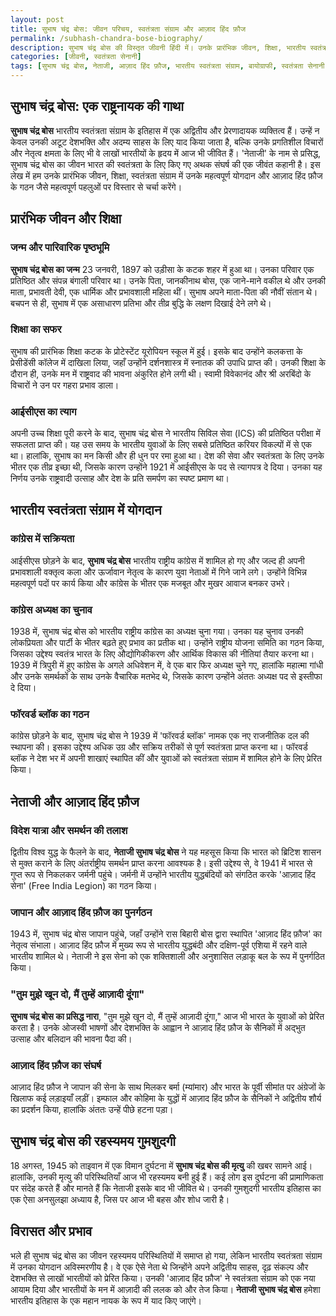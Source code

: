 ```yaml
---
layout: post
title: सुभाष चंद्र बोस: जीवन परिचय, स्वतंत्रता संग्राम और आज़ाद हिंद फ़ौज
permalink: /subhash-chandra-bose-biography/
description: सुभाष चंद्र बोस की विस्तृत जीवनी हिंदी में। उनके प्रारंभिक जीवन, शिक्षा, भारतीय स्वतंत्रता संग्राम में अद्वितीय योगदान, 'नेताजी' की उपाधि और आज़ाद हिंद फ़ौज के गठन और कार्यों के बारे में गहन जानकारी प्राप्त करें।
categories: [जीवनी, स्वतंत्रता सेनानी]
tags: [सुभाष चंद्र बोस, नेताजी, आज़ाद हिंद फ़ौज, भारतीय स्वतंत्रता संग्राम, बायोग्राफी, स्वतंत्रता सेनानी जीवनी, नेताजी सुभाष चंद्र बोस]
---
```


## सुभाष चंद्र बोस: एक राष्ट्रनायक की गाथा

**सुभाष चंद्र बोस** भारतीय स्वतंत्रता संग्राम के इतिहास में एक अद्वितीय और प्रेरणादायक व्यक्तित्व हैं। उन्हें न केवल उनकी अटूट देशभक्ति और अदम्य साहस के लिए याद किया जाता है, बल्कि उनके प्रगतिशील विचारों और नेतृत्व क्षमता के लिए भी वे लाखों भारतीयों के हृदय में आज भी जीवित हैं। 'नेताजी' के नाम से प्रसिद्ध, सुभाष चंद्र बोस का जीवन भारत की स्वतंत्रता के लिए किए गए अथक संघर्ष की एक जीवंत कहानी है। इस लेख में हम उनके प्रारंभिक जीवन, शिक्षा, स्वतंत्रता संग्राम में उनके महत्वपूर्ण योगदान और आज़ाद हिंद फ़ौज के गठन जैसे महत्वपूर्ण पहलुओं पर विस्तार से चर्चा करेंगे।

## प्रारंभिक जीवन और शिक्षा

### जन्म और पारिवारिक पृष्ठभूमि

**सुभाष चंद्र बोस का जन्म** 23 जनवरी, 1897 को उड़ीसा के कटक शहर में हुआ था। उनका परिवार एक प्रतिष्ठित और संपन्न बंगाली परिवार था। उनके पिता, जानकीनाथ बोस, एक जाने-माने वकील थे और उनकी माता, प्रभावती देवी, एक धार्मिक और प्रभावशाली महिला थीं। सुभाष अपने माता-पिता की नौवीं संतान थे। बचपन से ही, सुभाष में एक असाधारण प्रतिभा और तीव्र बुद्धि के लक्षण दिखाई देने लगे थे।

### शिक्षा का सफर

सुभाष की प्रारंभिक शिक्षा कटक के प्रोटेस्टेंट यूरोपियन स्कूल में हुई। इसके बाद उन्होंने कलकत्ता के प्रेसीडेंसी कॉलेज में दाखिला लिया, जहाँ उन्होंने दर्शनशास्त्र में स्नातक की उपाधि प्राप्त की। उनकी शिक्षा के दौरान ही, उनके मन में राष्ट्रवाद की भावना अंकुरित होने लगी थी। स्वामी विवेकानंद और श्री अरबिंदो के विचारों ने उन पर गहरा प्रभाव डाला।

### आईसीएस का त्याग

अपनी उच्च शिक्षा पूरी करने के बाद, सुभाष चंद्र बोस ने भारतीय सिविल सेवा (ICS) की प्रतिष्ठित परीक्षा में सफलता प्राप्त की। यह उस समय के भारतीय युवाओं के लिए सबसे प्रतिष्ठित करियर विकल्पों में से एक था। हालांकि, सुभाष का मन किसी और ही धुन पर रमा हुआ था। देश की सेवा और स्वतंत्रता के लिए उनके भीतर एक तीव्र इच्छा थी, जिसके कारण उन्होंने 1921 में आईसीएस के पद से त्यागपत्र दे दिया। उनका यह निर्णय उनके राष्ट्रवादी उत्साह और देश के प्रति समर्पण का स्पष्ट प्रमाण था।

## भारतीय स्वतंत्रता संग्राम में योगदान

### कांग्रेस में सक्रियता

आईसीएस छोड़ने के बाद, **सुभाष चंद्र बोस** भारतीय राष्ट्रीय कांग्रेस में शामिल हो गए और जल्द ही अपनी प्रभावशाली वक्तृत्व कला और ऊर्जावान नेतृत्व के कारण युवा नेताओं में गिने जाने लगे। उन्होंने विभिन्न महत्वपूर्ण पदों पर कार्य किया और कांग्रेस के भीतर एक मजबूत और मुखर आवाज बनकर उभरे।

### कांग्रेस अध्यक्ष का चुनाव

1938 में, सुभाष चंद्र बोस को भारतीय राष्ट्रीय कांग्रेस का अध्यक्ष चुना गया। उनका यह चुनाव उनकी लोकप्रियता और पार्टी के भीतर बढ़ते हुए प्रभाव का प्रतीक था। उन्होंने राष्ट्रीय योजना समिति का गठन किया, जिसका उद्देश्य स्वतंत्र भारत के लिए औद्योगिकीकरण और आर्थिक विकास की नीतियां तैयार करना था। 1939 में त्रिपुरी में हुए कांग्रेस के अगले अधिवेशन में, वे एक बार फिर अध्यक्ष चुने गए, हालांकि महात्मा गांधी और उनके समर्थकों के साथ उनके वैचारिक मतभेद थे, जिसके कारण उन्होंने अंततः अध्यक्ष पद से इस्तीफा दे दिया।

### फॉरवर्ड ब्लॉक का गठन

कांग्रेस छोड़ने के बाद, सुभाष चंद्र बोस ने 1939 में 'फॉरवर्ड ब्लॉक' नामक एक नए राजनीतिक दल की स्थापना की। इसका उद्देश्य अधिक उग्र और सक्रिय तरीकों से पूर्ण स्वतंत्रता प्राप्त करना था। फॉरवर्ड ब्लॉक ने देश भर में अपनी शाखाएं स्थापित कीं और युवाओं को स्वतंत्रता संग्राम में शामिल होने के लिए प्रेरित किया।

## नेताजी और आज़ाद हिंद फ़ौज

### विदेश यात्रा और समर्थन की तलाश

द्वितीय विश्व युद्ध के फैलने के बाद, **नेताजी सुभाष चंद्र बोस** ने यह महसूस किया कि भारत को ब्रिटिश शासन से मुक्त कराने के लिए अंतर्राष्ट्रीय समर्थन प्राप्त करना आवश्यक है। इसी उद्देश्य से, वे 1941 में भारत से गुप्त रूप से निकलकर जर्मनी पहुंचे। जर्मनी में उन्होंने भारतीय युद्धबंदियों को संगठित करके 'आज़ाद हिंद सेना' (Free India Legion) का गठन किया।

### जापान और आज़ाद हिंद फ़ौज का पुनर्गठन

1943 में, सुभाष चंद्र बोस जापान पहुंचे, जहाँ उन्होंने रास बिहारी बोस द्वारा स्थापित 'आज़ाद हिंद फ़ौज' का नेतृत्व संभाला। आज़ाद हिंद फ़ौज में मुख्य रूप से भारतीय युद्धबंदी और दक्षिण-पूर्व एशिया में रहने वाले भारतीय शामिल थे। नेताजी ने इस सेना को एक शक्तिशाली और अनुशासित लड़ाकू बल के रूप में पुनर्गठित किया।

### "तुम मुझे खून दो, मैं तुम्हें आज़ादी दूंगा"

**सुभाष चंद्र बोस का प्रसिद्ध नारा**, "तुम मुझे खून दो, मैं तुम्हें आज़ादी दूंगा," आज भी भारत के युवाओं को प्रेरित करता है। उनके ओजस्वी भाषणों और देशभक्ति के आह्वान ने आज़ाद हिंद फ़ौज के सैनिकों में अद्भुत उत्साह और बलिदान की भावना पैदा की।

### आज़ाद हिंद फ़ौज का संघर्ष

आज़ाद हिंद फ़ौज ने जापान की सेना के साथ मिलकर बर्मा (म्यांमार) और भारत के पूर्वी सीमांत पर अंग्रेजों के खिलाफ कई लड़ाइयाँ लड़ीं। इम्फाल और कोहिमा के युद्धों में आज़ाद हिंद फ़ौज के सैनिकों ने अद्वितीय शौर्य का प्रदर्शन किया, हालांकि अंततः उन्हें पीछे हटना पड़ा।

## सुभाष चंद्र बोस की रहस्यमय गुमशुदगी

18 अगस्त, 1945 को ताइवान में एक विमान दुर्घटना में **सुभाष चंद्र बोस की मृत्यु** की खबर सामने आई। हालांकि, उनकी मृत्यु की परिस्थितियाँ आज भी रहस्यमय बनी हुई हैं। कई लोग इस दुर्घटना की प्रामाणिकता पर संदेह करते हैं और मानते हैं कि नेताजी इसके बाद भी जीवित थे। उनकी गुमशुदगी भारतीय इतिहास का एक ऐसा अनसुलझा अध्याय है, जिस पर आज भी बहस और शोध जारी है।

## विरासत और प्रभाव

भले ही सुभाष चंद्र बोस का जीवन रहस्यमय परिस्थितियों में समाप्त हो गया, लेकिन भारतीय स्वतंत्रता संग्राम में उनका योगदान अविस्मरणीय है। वे एक ऐसे नेता थे जिन्होंने अपने अद्वितीय साहस, दृढ़ संकल्प और देशभक्ति से लाखों भारतीयों को प्रेरित किया। उनकी 'आज़ाद हिंद फ़ौज' ने स्वतंत्रता संग्राम को एक नया आयाम दिया और भारतीयों के मन में आज़ादी की ललक को और तेज किया। **नेताजी सुभाष चंद्र बोस** हमेशा भारतीय इतिहास के एक महान नायक के रूप में याद किए जाएंगे।

